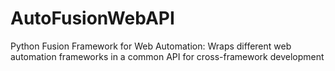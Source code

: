 # AutoFusionWebAPI
Python Fusion Framework for Web Automation:  Wraps different web automation frameworks in a common API for cross-framework development
